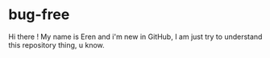 # bug-free
Hi there !
My name is Eren and i'm new in GitHub,
I am just try to understand this repository thing, u know.
